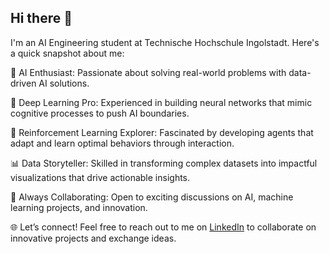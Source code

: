 ## Hi there 👋

I'm an AI Engineering student at Technische Hochschule Ingolstadt. Here's a quick snapshot about me:

🤖 AI Enthusiast: Passionate about solving real-world problems with data-driven AI solutions.

🧠 Deep Learning Pro: Experienced in building neural networks that mimic cognitive processes to push AI boundaries.

🎯 Reinforcement Learning Explorer: Fascinated by developing agents that adapt and learn optimal behaviors through interaction.

📊 Data Storyteller: Skilled in transforming complex datasets into impactful visualizations that drive actionable insights.

🚀 Always Collaborating: Open to exciting discussions on AI, machine learning projects, and innovation.

🌐 Let’s connect! Feel free to reach out to me on [LinkedIn](https://www.linkedin.com/in/ameya-punekar-b4037019b/) to collaborate on innovative projects and exchange ideas.
